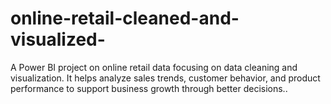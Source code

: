# online-retail-cleaned-and-visualized-
A Power BI project on online retail data focusing on data cleaning and visualization. It helps analyze sales trends, customer behavior, and product performance to support business growth through better decisions..
